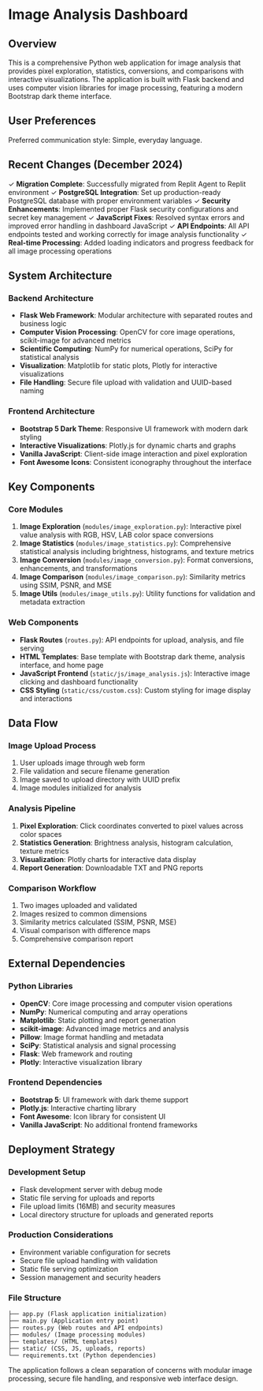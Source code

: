 # Image Analysis Dashboard

## Overview

This is a comprehensive Python web application for image analysis that provides pixel exploration, statistics, conversions, and comparisons with interactive visualizations. The application is built with Flask backend and uses computer vision libraries for image processing, featuring a modern Bootstrap dark theme interface.

## User Preferences

Preferred communication style: Simple, everyday language.

## Recent Changes (December 2024)

✓ **Migration Complete**: Successfully migrated from Replit Agent to Replit environment
✓ **PostgreSQL Integration**: Set up production-ready PostgreSQL database with proper environment variables
✓ **Security Enhancements**: Implemented proper Flask security configurations and secret key management
✓ **JavaScript Fixes**: Resolved syntax errors and improved error handling in dashboard JavaScript
✓ **API Endpoints**: All API endpoints tested and working correctly for image analysis functionality
✓ **Real-time Processing**: Added loading indicators and progress feedback for all image processing operations

## System Architecture

### Backend Architecture
- **Flask Web Framework**: Modular architecture with separated routes and business logic
- **Computer Vision Processing**: OpenCV for core image operations, scikit-image for advanced metrics
- **Scientific Computing**: NumPy for numerical operations, SciPy for statistical analysis
- **Visualization**: Matplotlib for static plots, Plotly for interactive visualizations
- **File Handling**: Secure file upload with validation and UUID-based naming

### Frontend Architecture
- **Bootstrap 5 Dark Theme**: Responsive UI framework with modern dark styling
- **Interactive Visualizations**: Plotly.js for dynamic charts and graphs
- **Vanilla JavaScript**: Client-side image interaction and pixel exploration
- **Font Awesome Icons**: Consistent iconography throughout the interface

## Key Components

### Core Modules
1. **Image Exploration** (`modules/image_exploration.py`): Interactive pixel value analysis with RGB, HSV, LAB color space conversions
2. **Image Statistics** (`modules/image_statistics.py`): Comprehensive statistical analysis including brightness, histograms, and texture metrics
3. **Image Conversion** (`modules/image_conversion.py`): Format conversions, enhancements, and transformations
4. **Image Comparison** (`modules/image_comparison.py`): Similarity metrics using SSIM, PSNR, and MSE
5. **Image Utils** (`modules/image_utils.py`): Utility functions for validation and metadata extraction

### Web Components
- **Flask Routes** (`routes.py`): API endpoints for upload, analysis, and file serving
- **HTML Templates**: Base template with Bootstrap dark theme, analysis interface, and home page
- **JavaScript Frontend** (`static/js/image_analysis.js`): Interactive image clicking and dashboard functionality
- **CSS Styling** (`static/css/custom.css`): Custom styling for image display and interactions

## Data Flow

### Image Upload Process
1. User uploads image through web form
2. File validation and secure filename generation
3. Image saved to upload directory with UUID prefix
4. Image modules initialized for analysis

### Analysis Pipeline
1. **Pixel Exploration**: Click coordinates converted to pixel values across color spaces
2. **Statistics Generation**: Brightness analysis, histogram calculation, texture metrics
3. **Visualization**: Plotly charts for interactive data display
4. **Report Generation**: Downloadable TXT and PNG reports

### Comparison Workflow
1. Two images uploaded and validated
2. Images resized to common dimensions
3. Similarity metrics calculated (SSIM, PSNR, MSE)
4. Visual comparison with difference maps
5. Comprehensive comparison report

## External Dependencies

### Python Libraries
- **OpenCV**: Core image processing and computer vision operations
- **NumPy**: Numerical computing and array operations
- **Matplotlib**: Static plotting and report generation
- **scikit-image**: Advanced image metrics and analysis
- **Pillow**: Image format handling and metadata
- **SciPy**: Statistical analysis and signal processing
- **Flask**: Web framework and routing
- **Plotly**: Interactive visualization library

### Frontend Dependencies
- **Bootstrap 5**: UI framework with dark theme support
- **Plotly.js**: Interactive charting library
- **Font Awesome**: Icon library for consistent UI
- **Vanilla JavaScript**: No additional frontend frameworks

## Deployment Strategy

### Development Setup
- Flask development server with debug mode
- Static file serving for uploads and reports
- File upload limits (16MB) and security measures
- Local directory structure for uploads and generated reports

### Production Considerations
- Environment variable configuration for secrets
- Secure file upload handling with validation
- Static file serving optimization
- Session management and security headers

### File Structure
```
├── app.py (Flask application initialization)
├── main.py (Application entry point)
├── routes.py (Web routes and API endpoints)
├── modules/ (Image processing modules)
├── templates/ (HTML templates)
├── static/ (CSS, JS, uploads, reports)
└── requirements.txt (Python dependencies)
```

The application follows a clean separation of concerns with modular image processing, secure file handling, and responsive web interface design.